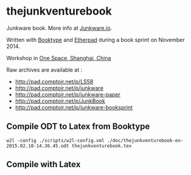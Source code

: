 # thejunkventurebook

Junkware book. More info at [Junkware.io](http://junkware.io).

Written with [Booktype](http://junkware.booktype.pro) and [Etherpad](http://pad.comptoir.net) during a book sprint on November 2014.

Workshop in [One Space, Shanghai, China](http://one-magazine.net/one/)

Raw archives are available at :

* http://pad.comptoir.net/p/LS58
* http://pad.comptoir.net/p/junkware
* http://pad.comptoir.net/p/junkware-paper
* http://pad.comptoir.net/p/JunkBook
* http://pad.comptoir.net/p/junkware-booksprint

## Compile ODT to Latex from Booktype

    w2l -config ./scripts/w2l-config.xml ./doc/thejunkventurebook-en-2015.02.10-14.36.45.odt thejunkventurebook.tex

## Compile with Latex

